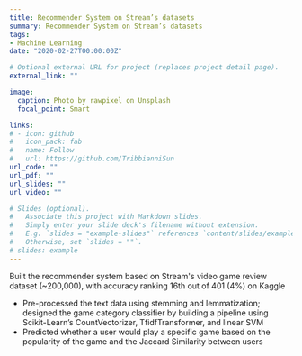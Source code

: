 ```yaml
---
title: Recommender System on Stream’s datasets
summary: Recommender System on Stream’s datasets
tags:
- Machine Learning
date: "2020-02-27T00:00:00Z"

# Optional external URL for project (replaces project detail page).
external_link: ""

image:
  caption: Photo by rawpixel on Unsplash
  focal_point: Smart

links:
# - icon: github
#   icon_pack: fab
#   name: Follow
#   url: https://github.com/TribbianniSun
url_code: ""
url_pdf: ""
url_slides: ""
url_video: ""

# Slides (optional).
#   Associate this project with Markdown slides.
#   Simply enter your slide deck's filename without extension.
#   E.g. `slides = "example-slides"` references `content/slides/example-slides.md`.
#   Otherwise, set `slides = ""`.
# slides: example
---
```




Built the recommender system based on Stream's video game review dataset (~200,000), with accuracy ranking 16th out of 401 (4%) on Kaggle

- Pre-processed the text data using stemming and lemmatization; designed the game category classifier by building a pipeline using Scikit-Learn’s CountVectorizer, TfidfTransformer, and linear SVM
- Predicted whether a user would play a specific game based on the popularity of the game and the Jaccard Similarity between users